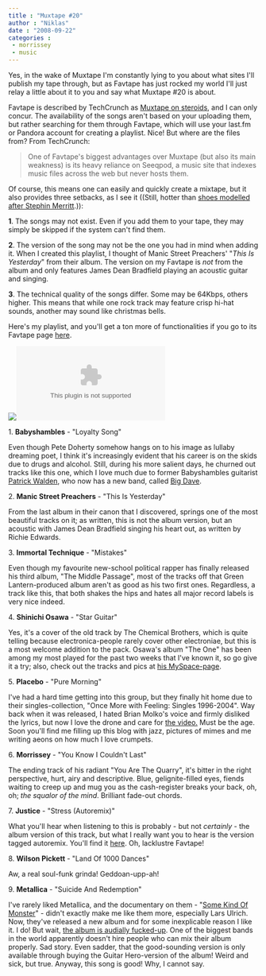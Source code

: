 ```yaml
---
title : "Muxtape #20"
author : "Niklas"
date : "2008-09-22"
categories : 
 - morrissey
 - music
---
```


Yes, in the wake of Muxtape I'm constantly lying to you about what sites I'll publish my tape through, but as Favtape has just rocked my world I'll just relay a little about it to you and say what Muxtape #20 is about.

Favtape is described by TechCrunch as [Muxtape on steroids](http://www.techcrunch.com/2008/09/19/favtape-relaunches-as-muxtape-on-steroids/), and I can only concur. The availability of the songs aren't based on your uploading them, but rather searching for them through Favtape, which will use your last.fm or Pandora account for creating a playlist. Nice! But where are the files from? From TechCrunch:

> One of Favtape's biggest advantages over Muxtape (but also its main weakness) is its heavy reliance on Seeqpod, a music site that indexes music files across the web but never hosts them.

Of course, this means one can easily and quickly create a mixtape, but it also provides three setbacks, as I see it ((Still, hotter than [shoes modelled after Stephin Merritt](http://bluedyshop.com/stephin).)):

**1**. The songs may not exist. Even if you add them to your tape, they may simply be skipped if the system can't find them.

**2**. The version of the song may not be the one you had in mind when adding it. When I created this playlist, I thought of Manic Street Preachers' "_This Is Yesterday_" from their album. The version on my Favtape is _not_ from the album and only features James Dean Bradfield playing an acoustic guitar and singing.

**3**. The technical quality of the songs differ. Some may be 64Kbps, others higher. This means that while one rock track may feature crisp hi-hat sounds, another may sound like christmas bells.

Here's my playlist, and you'll get a ton more of functionalities if you go to its Favtape page [here](http://favtape.com/pivic/Muxtape20).

![](http://favtape.com/img/tracking.gif)![](http://www.seeqpod.com/images/trackingPixel.swf)

1\. **Babyshambles** - "Loyalty Song"

Even though Pete Doherty somehow hangs on to his image as lullaby dreaming poet, I think it's increasingly evident that his career is on the skids due to drugs and alcohol. Still, during his more salient days, he churned out tracks like this one, which I love much due to former Babyshambles guitarist [Patrick Walden](http://en.wikipedia.org/wiki/Patrick_Walden), who now has a new band, called [Big Dave](http://www.myspace.com/bigdaveband).

2\. **Manic Street Preachers** - "This Is Yesterday"

From the last album in their canon that I discovered, springs one of the most beautiful tracks on it; as written, this is not the album version, but an acoustic with James Dean Bradfield singing his heart out, as written by Richie Edwards.

3\. **Immortal Technique** - "Mistakes"

Even though my favourite new-school political rapper has finally released his third album, "The Middle Passage", most of the tracks off that Green Lantern-produced album aren't as good as his two first ones. Regardless, a track like this, that both shakes the hips and hates all major record labels is very nice indeed.

4\. **Shinichi Osawa** - "Star Guitar"

Yes, it's a cover of the old track by The Chemical Brothers, which is quite telling because electronica-people rarely cover other electroniae, but this is a most welcome addition to the pack. Osawa's album "The One" has been among my most played for the past two weeks that I've known it, so go give it a try; also, check out the tracks and pics at [his MySpace-page](http://www.myspace.com/shinichiosawa).

5\. **Placebo** - "Pure Morning"

I've had a hard time getting into this group, but they finally hit home due to their singles-collection, "Once More with Feeling: Singles 1996-2004". Way back when it was released, I hated Brian Molko's voice and firmly disliked the lyrics, but now I love the drone and care for [the video.](http://www.youtube.com/watch?v=jQQmAP9Poo4) Must be the age. Soon you'll find me filling up this blog with jazz, pictures of mimes and me writing aeons on how much I love crumpets.

6\. **Morrissey** - "You Know I Couldn't Last"

The ending track of his radiant "You Are The Quarry", it's bitter in the right perspective, hurt, airy and descriptive. Blue, gelignite-filled eyes, fiends waiting to creep up and mug you as the cash-register breaks your back, oh, oh; _the squalor of the mind_. Brilliant fade-out chords.

7\. **Justice** - "Stress (Autoremix)"

What you'll hear when listening to this is probably - but not _certainly_ - the album version of this track, but what I really want you to hear is the version tagged autoremix. You'll find it [here](http://hypem.com/track/626701/Justice-Stress+%28Auto+Remix%29). Oh, lacklustre Favtape!

8\. **Wilson Pickett** - "Land Of 1000 Dances"

Aw, a real soul-funk grinda! Geddoan-upp-ah!

9\. **Metallica** - "Suicide And Redemption"

I've rarely liked Metallica, and the documentary on them - "[Some Kind Of Monster](http://www.imdb.com/title/tt0387412)" - didn't exactly make me like them more, especially Lars Ulrich. Now, they've released a new album and for some inexplicable reason I like it. I do! But wait, [the album is audially fucked-up](http://blog.wired.com/music/2008/09/does-metallicas.html). One of the biggest bands in the world apparently doesn't hire people who can mix their album properly. Sad story. Even sadder, that the good-sounding version is only available through buying the Guitar Hero-version of the album! Weird and sick, but true. Anyway, this song is good! Why, I cannot say.

